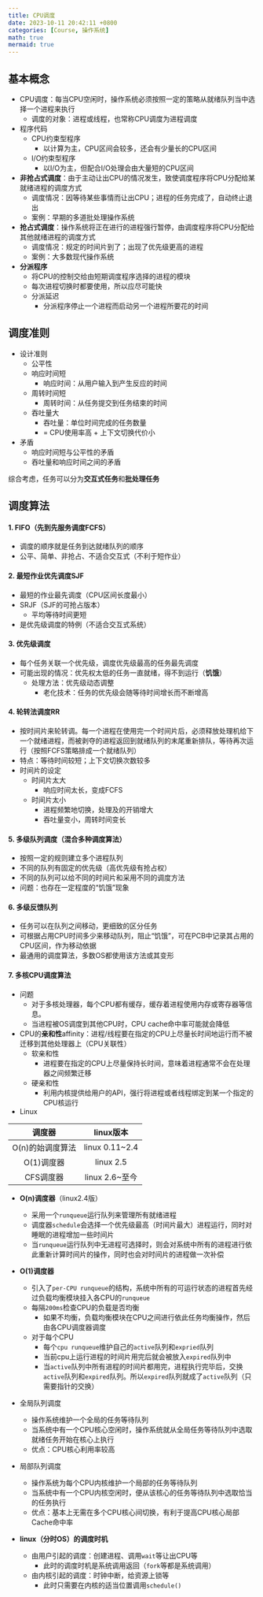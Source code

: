 ```yaml
---
title: CPU调度
date: 2023-10-11 20:42:11 +0800
categories: [Course, 操作系统]
math: true
mermaid: true 
---
```



## 基本概念

- CPU调度：每当CPU空闲时，操作系统必须按照一定的策略从就绪队列当中选择一个进程来执行
	- 调度的对象：进程或线程，也常称CPU调度为进程调度
- 程序代码
	- CPU约束型程序
		- 以计算为主，CPU区间会较多，还会有少量长的CPU区间
	- I/O约束型程序
		- 以I/O为主，但配合I/O处理会由大量短的CPU区间
- **非抢占式调度**：由于主动让出CPU的情况发生，致使调度程序将CPU分配给某就绪进程的调度方式
	- 调度情况：因等待某些事情而让出CPU；进程的任务完成了，自动终止退出
	- 案例：早期的多道批处理操作系统
- **抢占式调度**：操作系统将正在进行的进程强行暂停，由调度程序将CPU分配给其他就绪进程的调度方式
	- 调度情况：规定的时间片到了；出现了优先级更高的进程
	- 案例：大多数现代操作系统
- **分派程序**
	- 将CPU的控制交给由短期调度程序选择的进程的模块
	- 每次进程切换时都要使用，所以应尽可能快
	- 分派延迟
		- 分派程序停止一个进程而启动另一个进程所要花的时间

## 调度准则 

- 设计准则
	- 公平性
	- 响应时间短
		- 响应时间：从用户输入到产生反应的时间
	- 周转时间短
		- 周转时间：从任务提交到任务结束的时间
	- 吞吐量大
		- 吞吐量：单位时间完成的任务数量
		- = CPU使用率高 + 上下文切换代价小
- 矛盾
	- 响应时间短与公平性的矛盾
	- 吞吐量和响应时间之间的矛盾

综合考虑，任务可以分为**交互式任务**和**批处理任务**

## 调度算法

#### 1. FIFO（先到先服务调度FCFS）

- 调度的顺序就是任务到达就绪队列的顺序
- 公平、简单、非抢占、不适合交互式（不利于短作业）
 
#### 2. 最短作业优先调度SJF

- 最短的作业最先调度（CPU区间长度最小）
- SRJF（SJF的可抢占版本）
	- 平均等待时间更短
- 是优先级调度的特例（不适合交互式系统）

#### 3. 优先级调度

- 每个任务关联一个优先级，调度优先级最高的任务最先调度
- 可能出现的情况：优先权太低的任务一直就绪，得不到运行（**饥饿**）
	- 处理方法：优先级动态调整
		- 老化技术：任务的优先级会随等待时间增长而不断增高

#### 4. 轮转法调度RR

- 按时间片来轮转调。每一个进程在使用完一个时间片后，必须释放处理机给下一个就绪进程，而被剥夺的进程返回到就绪队列的末尾重新排队，等待再次运行（按照FCFS策略排成一个就绪队列）
- 特点：等待时间较短；上下文切换次数较多
- 时间片的设定
	- 时间片太大
		- 响应时间太长，变成FCFS
	- 时间片太小
		- 进程频繁地切换，处理及的开销增大
		- 吞吐量变小，周转时间变长

#### 5. 多级队列调度（混合多种调度算法）

- 按照一定的规则建立多个进程队列
- 不同的队列有固定的优先级（高优先级有抢占权）
- 不同的队列可以给不同的时间片和采用不同的调度方法
- 问题：也存在一定程度的“饥饿”现象

#### 6. 多级反馈队列

- 任务可以在队列之间移动，更细致的区分任务
- 可根据占用CPU时间多少来移动队列，阻止“饥饿”，可在PCB中记录其占用的CPU区间，作为移动依据
- 最通用的调度算法，多数OS都使用该方法或其变形

#### 7. 多核CPU调度算法

- 问题
	- 对于多核处理器，每个CPU都有缓存，缓存着进程使用内存或寄存器等信息。
	- 当进程被OS调度到其他CPU时，CPU cache命中率可能就会降低
- CPU的**亲和性**affinity：进程/线程要在指定的CPU上尽量长时间地运行而不被迁移到其他处理器上（CPU关联性）
	- 软亲和性
		- 进程要在指定的CPU上尽量保持长时间，意味着进程通常不会在处理器之间频繁迁移
	- 硬亲和性
		- 利用内核提供给用户的API，强行将进程或者线程绑定到某一个指定的CPU核运行
- Linux

|调度器|linux版本|
|:--:|:--:|
|O(n)的始调度算法|linux 0.11~2.4|
|O(1)调度器|linux 2.5|
|CFS调度器|linux 2.6~至今|

- **O(n)调度器**（linux2.4版）
	- 采用一个`runqueue`运行队列来管理所有就绪进程
	- 调度器`schedule`会选择一个优先级最高（时间片最大）进程运行，同时对睡眠的进程增加一些时间片
	- 当`runqueue`运行队列中无进程可选择时，则会对系统中所有的进程进行依此重新计算时间片的操作，同时也会对时间片的进程做一次补偿
- **O(1)调度器**
	- 引入了`per-CPU runqueue`的结构，系统中所有的可运行状态的进程首先经过负载均衡模块挂入各CPU的`runqueue`
	- 每隔`200ms`检查CPU的负载是否均衡
		- 如果不均衡，负载均衡模块在CPU之间进行依此任务均衡操作，然后由各CPU调度器调度
	- 对于每个CPU
		- 每个`cpu runqueue`维护自己的`active`队列和`expried`队列
		- 当前cpu上运行进程的时间片用完后就会被放入`expired`队列中
		- 当`active`队列中所有进程的时间片都用完，进程执行完毕后，交换`active`队列和`expired`队列。所以`expired`队列就成了`active`队列（只需要指针的交换）

- 全局队列调度
	- 操作系统维护一个全局的任务等待队列
	- 当系统中有一个CPU核心空闲时，操作系统就从全局任务等待队列中选取就绪任务开始在核心上执行
	- 优点：CPU核心利用率较高
- 局部队列调度
	- 操作系统为每个CPU内核维护一个局部的任务等待队列
	- 当系统中有一个CPU内核空闲时，便从该核心的任务等待队列中选取恰当的任务执行
	- 优点：基本上无需在多个CPU核心间切换，有利于提高CPU核心局部Cache命中率

- **linux（分时OS）的调度时机**
	- 由用户引起的调度：创建进程、调用`wait`等让出CPU等
		- 此时的调度时机是系统调用返回（`fork`等都是系统调用）
	- 由内核引起的调度：时钟中断，给资源上锁等
		- 此时只需要在内核的适当位置调用`schedule()`